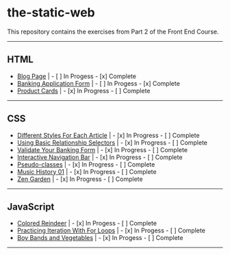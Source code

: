 # the-static-web

This repository contains the exercises from Part 2 of the Front End Course.

***

## HTML

* [Blog Page](https://github.com/jmccutchanwd/the-static-web/tree/master/blog) | - [ ] In Progess - [x] Complete
* [Banking Application Form](https://github.com/jmccutchanwd/the-static-web/tree/master/banking-form) | - [ ] In Progess - [x] Complete
* [Product Cards](https://github.com/jmccutchanwd/the-static-web/tree/master/productcards) | - [x] In Progress - [ ] Complete

***

## CSS

* [Different Styles For Each Article](https://github.com/jmccutchanwd/the-static-web/tree/master/articles) | - [x] In Progress - [ ] Complete 
* [Using Basic Relationship Selectors](https://github.com/jmccutchanwd/the-static-web/tree/master/css-selectors) | - [x] In Progress - [ ] Complete
* [Validate Your Banking Form](https://github.com/jmccutchanwd/the-static-web/tree/master/validate-application) | - [x] In Progress - [ ] Complete
* [Interactive Navigation Bar](https://github.com/jmccutchanwd/the-static-web/tree/master/interactive-navigation) | - [x] In Progress - [ ] Complete
* [Pseudo-classes](https://github.com/jmccutchanwd/the-static-web/tree/master/pseudo-classes) | - [x] In Progress - [ ] Complete
* [Music History 01](https://github.com/jmccutchanwd/musichistory-boilerplate) | - [x] In Progress - [ ] Complete
* [Zen Garden](https://github.com/jmccutchanwd/the-static-web/tree/master/zen-garden) | - [x] In Progress - [ ] Complete


***

## JavaScript

* [Colored Reindeer](https://github.com/jmccutchanwd/the-static-web/tree/master/reindeer) | - [x] In Progess - [ ] Complete
* [Practicing Iteration With For Loops](https://github.com/jmccutchanwd/the-static-web/tree/master/for-loops) | - [x] In Progess - [ ] Complete
* [Boy Bands and Vegetables](https://github.com/nashville-software-school/front-end-milestones/blob/master/2-the-static-web/exercises/SW_JS_BOYBANDS.md) | - [x] In Progess - [ ] Complete

***
